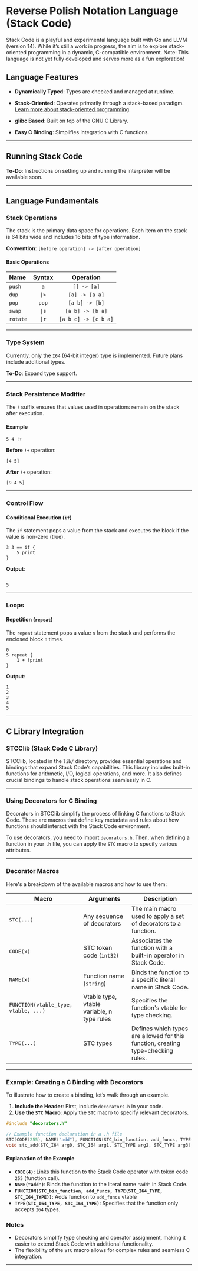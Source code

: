 
# Reverse Polish Notation Language (Stack Code)
Stack Code is a playful and experimental language built with Go and LLVM (version 14). While it’s still a work in progress, the aim is to explore stack-oriented programming in a dynamic, C-compatible environment. Note: This language is not yet fully developed and serves more as a fun exploration!

## Language Features

-  **Dynamically Typed**: Types are checked and managed at runtime.

-  **Stack-Oriented**: Operates primarily through a stack-based paradigm. [Learn more about stack-oriented programming](https://en.wikipedia.org/wiki/Stack-oriented_programming).

-  **glibc Based**: Built on top of the GNU C Library.

-  **Easy C Binding**: Simplifies integration with C functions.

---

## Running Stack Code

**To-Do**: Instructions on setting up and running the interpreter will be available soon.  

---


## Language Fundamentals

  

### Stack Operations

The stack is the primary data space for operations. Each item on the stack is 64 bits wide and includes 16 bits of type information.

**Convention**: `[before operation] -> [after operation]`

#### Basic Operations

| **Name**  |  **Syntax** | **Operation** |
| :---         |     :---:      |         :---: |
| `push` | `a` | `[] -> [a]` |
| `dup` | `\|>` | `[a] -> [a a]` |
| `pop` | `pop` | `[a b] -> [b]` |
| `swap` | `\|s` | `[a b] -> [b a]` |
| `rotate` | `\|r` | `[a b c] -> [c b a]` |

---


### Type System

Currently, only the `I64` (64-bit integer) type is implemented. Future plans include additional types.

**To-Do**: Expand type support.

---

### Stack Persistence Modifier

The `!` suffix ensures that values used in operations remain on the stack after execution.
#### Example
```stack
5 4 !+
```
**Before**  `!+` operation:
```
[4 5]
```

**After**  `!+` operation:

```
[9 4 5]
```
---

  

### Control Flow
#### Conditional Execution (`if`)

The `if` statement pops a value from the stack and executes the block if the value is non-zero (true).
```stack
3 3 == if {
	5 print
}
```

**Output**:

```

5

```

---

### Loops

#### Repetition (`repeat`)

The `repeat` statement pops a value `n` from the stack and performs the enclosed block `n` times.

```stack
0
5 repeat {
	1 + !print
}
```
**Output**:

```
1
2
3
4
5
```
---
## C Library Integration

### STCClib (Stack Code C Library)
STCClib, located in the `lib/` directory, provides essential operations and bindings that expand Stack Code’s capabilities. This library includes built-in functions for arithmetic, I/O, logical operations, and more. It also defines crucial bindings to handle stack operations seamlessly in C.

---

### Using Decorators for C Binding
Decorators in STCClib simplify the process of linking C functions to Stack Code. These are macros that define key metadata and rules about how functions should interact with the Stack Code environment.

To use decorators, you need to import `decorators.h`. Then, when defining a function in your `.h` file, you can apply the `STC` macro to specify various attributes.

---

### Decorator Macros
Here's a breakdown of the available macros and how to use them:

| **Macro**     | **Arguments**                | **Description**                                             |
|---------------|-------------------------------|-------------------------------------------------------------|
| `STC(...)`    | Any sequence of decorators   | The main macro used to apply a set of decorators to a function. |
| `CODE(x)`     | STC token code (`int32`)     | Associates the function with a built-in operator in Stack Code. |
| `NAME(x)`     | Function name (`string`)     | Binds the function to a specific literal name in Stack Code. |
| `FUNCTION(vtable_type, vtable, ...)` | Vtable type, vtable variable, n type rules | Specifies the function's vtable for type checking. |
| `TYPE(...)`   | STC types                    | Defines which types are allowed for this function, creating type-checking rules. |

---

### Example: Creating a C Binding with Decorators
To illustrate how to create a binding, let’s walk through an example.

1. **Include the Header**: First, include `decorators.h` in your code.
2. **Use the `STC` Macro**: Apply the `STC` macro to specify relevant decorators.

```c
#include "decorators.h"

// Example function declaration in a .h file
STC(CODE(255), NAME("add"), FUNCTION(STC_bin_function, add_funcs, TYPE(STC_I64_TYPE, STC_I64_TYPE)))
void stc_add(STC_I64 arg0, STC_I64 arg1, STC_TYPE arg2, STC_TYPE arg3);
```

#### Explanation of the Example
- **`CODE(4)`**: Links this function to the Stack Code operator with token code `255` (function call).
- **`NAME("add")`**: Binds the function to the literal name `"add"` in Stack Code.
- **`FUNCTION(STC_bin_function, add_funcs, TYPE(STC_I64_TYPE, STC_I64_TYPE))`**: Adds function to `add_funcs` vtable
- **`TYPE(STC_I64_TYPE, STC_I64_TYPE)`**: Specifies that the function only accepts `I64` types.

### Notes
- Decorators simplify type checking and operator assignment, making it easier to extend Stack Code with additional functionality.
- The flexibility of the `STC` macro allows for complex rules and seamless C integration.

---







